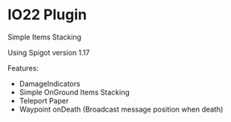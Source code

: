 # IO22 Plugin 
Simple Items Stacking

Using Spigot version 1.17

Features:
- DamageIndicators
- Simple OnGround Items Stacking
- Teleport Paper
- Waypoint onDeath (Broadcast message position when death) 
